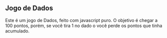 ## Jogo de Dados
Este é um jogo de Dados, feito com javascript puro. O objetivo é chegar a 100 pontos, porém, se você tira 1 no dado o você perde os pontos que tinha acumulado.
